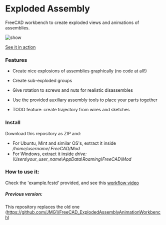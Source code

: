 # Exploded Assembly
FreeCAD workbench to create exploded views and animations of assemblies.

![show](http://2.bp.blogspot.com/-Og8hzXXrAS0/VuaVxWhcKEI/AAAAAAAACv4/MCYpnIEPUrgeOrYIxr9ZoGqXdT9_bszjQ/s1600/Captura%2Bde%2Bpantalla%2Bde%2B2016-03-14%2B09%253A32%253A47.png)

[See it in action](https://www.youtube.com/watch?v=lzYR7I2h7KQ)

### Features

* Create nice explosions of assemblies graphically (no code at all!)

* Create sub-exploded groups

* Give rotation to screws and nuts for realistic disassembles

* Use the provided auxiliary assembly tools to place your parts together

* TODO feature: create trajectory from wires and sketches


### Install

Download this repository as ZIP and:
- For Ubuntu, Mint and similar OS's, extract it inside */home/username/.FreeCAD/Mod*
- For Windows, extract it inside *drive: \Users\your_user_name\AppData\Roaming\FreeCAD\Mod*


### How to use it:

Check the 'example.fcstd' provided, and see this [workflow video](https://www.youtube.com/watch?v=t72qdG772Q8&feature=youtu.be)

  
##### Previous version:
This repository replaces the old one (https://github.com/JMG1/FreeCAD_ExplodedAssemblyAnimationWorkbench) 
